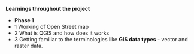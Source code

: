 **Learnings throughout the project**

* **Phase 1**
* 1 Working of Open Street map
* 2 What is QGIS and how does it works 
* 3 Getting familiar to the terminologies like **GIS data types** - vector and raster data.
